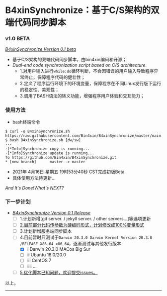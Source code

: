 # B4xinSynchronize：基于C/S架构的双端代码同步脚本

### v1.0 BETA 

[*B4xinSynchronize Version 0.1 beta*](https://github.com/Bin4xin/B4xinSynchronize/blob/master/main.sh)

- 基于C/S架构的双端代码同步脚本，由bin4xin编码和开源；
- *Dual-end code synchronization script based on C/S architecture.*
    - 1.对用户输入进行`while:do`循环判断，不会因错误的用户输入导致程序异常终止，保障程序代码的健壮性；
    - 2.定义了程序运行环境下的环境变量，保障程序在不同Linux发行版下运行的稳定性、美观性；
    - 3.调用了BASH语法的转义功能，增强程序用户体验和交互能力；

### 使用方法
- bash终端命令
```
$ curl -o B4xinSynchronize.sh https://raw.githubusercontent.com/Bin4xin/B4xinSynchronize/master/main.sh
$ bash B4xinSynchronize.sh [dw/sw]
···
·[*Info]Synchronize copy is running... 
·[*Info]Synchronize update is running... 
To https://github.com/Bin4xin/B4xinSynchronize.git
* [new branch]      master -> master
```
- 2021年 4月16日 星期五 19时53分40秒 CST完成初版Beta
- 具体使用方法待更新...

*And It's Done!What's NEXT?*

### 下一步计划

- [*B4xinSynchronize Version 0.1 Release*](https://github.com/Bin4xin/B4xinSynchronize/blob/master/main.sh)
    - [ ] 1.计划新增[git server. / jekyll server. / other servers...]等选项更新
    - [ ] [2.目前部分代码传参数为硬编码形式，计划修改成100%变量形式](https://github.com/Bin4xin/B4xinSynchronize/blob/master/main.sh)
    - [ ] 3.计划新增服务端同步脚本
    - [ ] 4.目前暂时只测试于`Darwin 20.3.0 Darwin Kernel Version 20.3.0 /RELEASE_X86_64 x86_64`，逐渐测试与其他发行版本
        - [x] i Darwin 20.3.0 MACos Big Sur
        - [ ] ii Ubuntu 18.0/20.0
        - [ ] iii CentOS 7
        - [ ] iiii ...
    - [ ] [5.优化脚本已知问题，欢迎提交issues。](https://github.com/Bin4xin/B4xinSynchronize/issues/new)
  
以上。

---